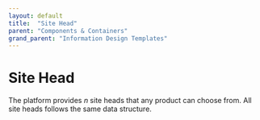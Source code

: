 ```yaml
---
layout: default
title:  "Site Head"
parent: "Components & Containers"
grand_parent: "Information Design Templates"
---
```


# Site Head

The platform provides *n* site heads that any product can choose from. All site heads follows the same data structure.
